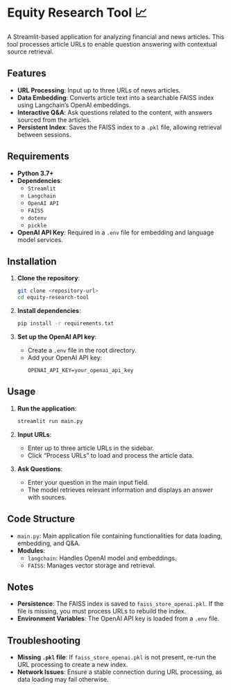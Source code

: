 
# Equity Research Tool 📈

A Streamlit-based application for analyzing financial and news articles. This tool processes article URLs to enable question answering with contextual source retrieval.

## Features

- **URL Processing**: Input up to three URLs of news articles.
- **Data Embedding**: Converts article text into a searchable FAISS index using Langchain’s OpenAI embeddings.
- **Interactive Q&A**: Ask questions related to the content, with answers sourced from the articles.
- **Persistent Index**: Saves the FAISS index to a `.pkl` file, allowing retrieval between sessions.

## Requirements

- **Python 3.7+**
- **Dependencies**:
  - `Streamlit`
  - `Langchain`
  - `OpenAI API`
  - `FAISS`
  - `dotenv`
  - `pickle`
- **OpenAI API Key**: Required in a `.env` file for embedding and language model services.

## Installation

1. **Clone the repository**:
   ```bash
   git clone <repository-url>
   cd equity-research-tool
   ```

2. **Install dependencies**:
   ```bash
   pip install -r requirements.txt
   ```

3. **Set up the OpenAI API key**:
   - Create a `.env` file in the root directory.
   - Add your OpenAI API key:
     ```env
     OPENAI_API_KEY=your_openai_api_key
     ```

## Usage

1. **Run the application**:
   ```bash
   streamlit run main.py
   ```

2. **Input URLs**:
   - Enter up to three article URLs in the sidebar.
   - Click “Process URLs” to load and process the article data.

3. **Ask Questions**:
   - Enter your question in the main input field.
   - The model retrieves relevant information and displays an answer with sources.

## Code Structure

- `main.py`: Main application file containing functionalities for data loading, embedding, and Q&A.
- **Modules**:
  - `langchain`: Handles OpenAI model and embeddings.
  - `FAISS`: Manages vector storage and retrieval.

## Notes

- **Persistence**: The FAISS index is saved to `faiss_store_openai.pkl`. If the file is missing, you must process URLs to rebuild the index.
- **Environment Variables**: The OpenAI API key is loaded from a `.env` file.

## Troubleshooting

- **Missing `.pkl` file**: If `faiss_store_openai.pkl` is not present, re-run the URL processing to create a new index.
- **Network Issues**: Ensure a stable connection during URL processing, as data loading may fail otherwise.
